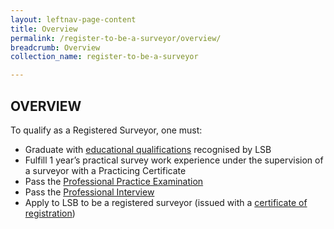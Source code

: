 ```yaml
---
layout: leftnav-page-content
title: Overview
permalink: /register-to-be-a-surveyor/overview/
breadcrumb: Overview
collection_name: register-to-be-a-surveyor

---
```


OVERVIEW
---

To qualify as a Registered Surveyor, one must:

* Graduate with [educational qualifications](https://mlaw-lsb-staging.netlify.com/register-to-be-a-surveyor/education-qualifications/) recognised by LSB
* Fulfill 1 year’s practical survey work experience under the supervision of a surveyor with a Practicing Certificate
* Pass the [Professional Practice Examination](https://mlaw-lsb-staging.netlify.com/register-to-be-a-surveyor/professional-practice-examination/)
* Pass the [Professional Interview](https://mlaw-lsb-staging.netlify.com/register-to-be-a-surveyor/professional-interview/)
* Apply to LSB to be a registered surveyor (issued with a [certificate of registration](https://mlaw-lsb-staging.netlify.com/register-to-be-a-surveyor/applying-for-a-certificate-of-registration/))
